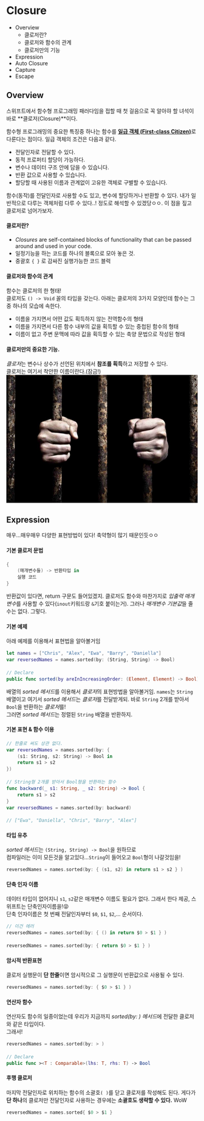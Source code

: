 # Closure

- Overview
    - 클로저란?
    - 클로저와 함수의 관계
    - 클로저만의 기능
- Expression
- Auto Closure
- Capture
- Escape



## Overview

 스위프트에서 함수형 프로그래밍 패러다임을 접할 때 첫 걸음으로 꼭 알아햐 할 녀석이 바로 **클로저(Closure)**이다.  

함수형 프로그래밍의 중요한 특징중 하나는 함수를 [**일급 객체 (First-class Citizen)**](./https://ko.wikipedia.org/wiki/일급_객체)로 다룬다는 점이다. 일급 객체의 조건은 다음과 같다.

- 전달인자로 전달할 수 있다.
- 동적 프로퍼티 할당이 가능하다.
- 변수나 데이터 구조 안에 담을 수 있습니다.
- 반환 값으로 사용할 수 있습니다.
- 할당할 때 사용된 이름과 관계없이 고유한 객체로 구별할 수 있습니다.

함수(동작)를 전달인자로 사용할 수도 있고, 변수에 할당하거나 반환할 수 있다. 내가 일반적으로 다루는 객체처럼 다루 수 있다..! 정도로 해석할 수 있겠당ㅇㅇ. 이 점을 짚고 클로저로 넘어가보자.


#### 클로저란?
- *Closures* are self-contained blocks of functionality that can be passed around and used in your code.
- 일정기능을 하는 코드를 하나의 블록으로 모아 놓은 것.
- 중괄호 `{ }` 로 감싸진 실행가능한 코드 블럭

#### 클로저와 함수의 관계
함수는 클로저의 한 형태!   
클로저도 `() -> Void` 꼴의 타입을 갖는다.
아래는 클로저의 3가지 모양인데 함수는 그 중 하나의 모습에 속한다.

- 이름을 가지면서 어떤 값도 획득하지 않는 전역함수의 형태
- 이름을 가지면서 다른 함수 내부의 값을 획득할 수 있는 중첩된 함수의 형태
- 이름이 없고 주변 문맥에 따라 값을 획득할 수 있는 축양 문법으로 작성된 형태

#### 클로저만의 중요한 기능.   
*클로저*는 변수나 상수가 선언된 위치에서 **참조를 획득**하고 저장할 수 있다.  
클로저는 여기서 착안한 이름이란다.(잠금!)
![prisoner-jail](./prisoner-jail.jpg)


## Expression
매우...매우매우 다양한 표현방법이 있다! 축약형이 많기 때문인듯ㅇㅇ

#### 기본 클로저 문법

```swift
{
    (매개변수들) -> 반환타입 in
    실행 코드
}
```

반환값이 있다면, return 구문도 들어있겠지. 클로저도 함수와 마찬가지로 *입출력 매개변수*를 사용할 수 있다(`inout`키워드랑 `&`기호 붙이는거). 그러나 *매개변수 기본값*을 줄 수는 없다. 그렇다. 

#### 기본 예제
아래 예제를 이용해서 표현법을 알아볼거임
```swift
let names = ["Chris", "Alex", "Ewa", "Barry", "Daniella"]
var reversedNames = names.sorted(by: (String, String) -> Bool)

// Declare
public func sorted(by areInIncreasingOrder: (Element, Element) -> Bool) -> [Element]
```

배열의 *sorted 메서드*를 이용해서 *클로저*의 표현방법을 알아볼거임. `names`는 `String`배열이고 여기서 *sorted 메서드*는 *클로저*를 전달받게되. 
바로 `String` 2개를 받아서 `Bool`을 반환하는 *클로저*를!  
그러면 *sorted 메서드*는 정렬된 `String` 배열을 반환하지.  

#### 기본 표현 & 함수 이용



```swift
// 한줄로 써도 상관 없다.
var reversedNames = names.sorted(by: { 
    (s1: String, s2: String) -> Bool in
    return s1 > s2
})

// String형 2개를 받아서 Bool형을 반환하는 함수
func backward(_ s1: String, _ s2: String) -> Bool {
    return s1 > s2
}
var reversedNames = names.sorted(by: backward)

// ["Ewa", "Daniella", "Chris", "Barry", "Alex"]
```

#### 타입 유추
*sorted 메서드*는 `(String, String) -> Bool`을 원하므로  
컴파일러는 이미 모든것을 알고있다...`String`이 들어오고 `Bool`형이 나갈것임을!

```swift
reversedNames = names.sorted(by: { (s1, s2) in return s1 > s2 } )
```

#### 단축 인자 이름
데이터 타입이 없어지니 `s1`, `s2`같은 매개변수 이름도 필요가 없다. 그래서 한다 제공, 스위프트는 단축인자이름을!😝   
단축 인자이름은 첫 번째 전달인자부터 `$0`, `$1`, `$2`,... 순서이다.

```swift
// 이건 에러 
reversedNames = names.sorted(by: { () in return $0 > $1 } )

reversedNames = names.sorted(by: { return $0 > $1 } )
```

#### 암시적 반환표현
 클로저 실행문이 **단 한줄**이면 암시적으로 그 실행문이 반환값으로 사용될 수 있다.
```swift
reversedNames = names.sorted(by: { $0 > $1 } )
```

#### 연산자 함수

연산자도 함수의 일종이었는데 우리가 지금까지 *sorted(by: ) 메서드*에 전달한 클로저와 같은 타입이다.  
그래서!

```swift
reversedNames = names.sorted(by: > )

// Declare
public func ><T : Comparable>(lhs: T, rhs: T) -> Bool
```


#### 후행 클로저 
마지막 전달인자로 위치하는 함수의 소괄호`( )`를 닫고 클로저를 작성해도 된다. 게다가 **단 하나**의 클로저만 전달인자로 사용하는 경우에는 **소괄호도 생략할 수 있다.** WoW

```swift
reversedNames = names.sorted{ $0 > $1 }
```













